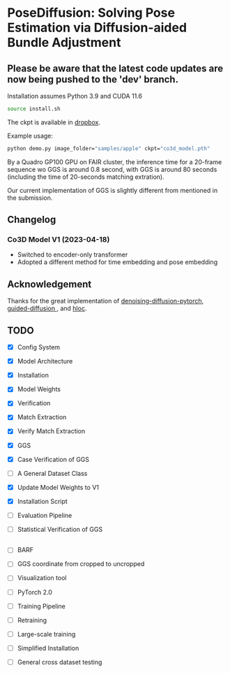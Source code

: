 # PoseDiffusion: Solving Pose Estimation via Diffusion-aided Bundle Adjustment

## Please be aware that the latest code updates are now being pushed to the 'dev' branch.

Installation assumes Python 3.9 and CUDA 11.6
```.bash
source install.sh
```

The ckpt is available in [dropbox](https://www.dropbox.com/s/tqzrv9i0umdv17d/co3d_model_Apr16.pth?dl=0).

Example usage:

```.bash
python demo.py image_folder="samples/apple" ckpt="co3d_model.pth"
```

By a Quadro GP100 GPU on FAIR cluster, the inference time for a 20-frame sequence wo GGS is around 0.8 second, with GGS is around 80 seconds (including the time of 20-seconds matching extration).

Our current implementation of GGS is slightly different from mentioned in the submission.

## Changelog

### Co3D Model V1 (2023-04-18)
- Switched to encoder-only transformer 
- Adopted a different method for time embedding and pose embedding


## Acknowledgement

Thanks for the great implementation of [denoising-diffusion-pytorch](https://github.com/lucidrains/denoising-diffusion-pytorch), [guided-diffusion
](https://github.com/openai/guided-diffusion), and [hloc](https://github.com/cvg/Hierarchical-Localization).


## TODO

- [x] Config System
- [x] Model Architecture
- [x] Installation
- [x] Model Weights
- [x] Verification
- [x] Match Extraction  
- [x] Verify Match Extraction  
- [x] GGS
- [x] Case Verification of GGS
- [ ] A General Dataset Class
- [x] Update Model Weights to V1
- [x] Installation Script
- [ ] Evaluation Pipeline
- [ ] Statistical Verification of GGS


##

- [ ] BARF
- [ ] GGS coordinate from cropped to uncropped
- [ ] Visualization tool
- [ ] PyTorch 2.0
- [ ] Training Pipeline
- [ ] Retraining
- [ ] Large-scale training
- [ ] Simplified Installation
- [ ] General cross dataset testing



<!-- 
## Wait a Second
- [ ] Non Rigid
- [ ] Unsupervised
- [ ] Large Model (Ongoing)
 -->







